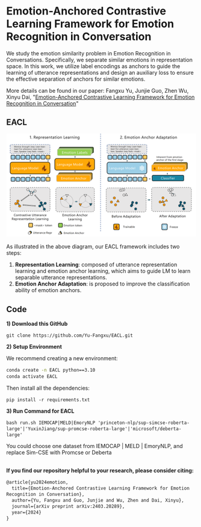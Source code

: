 # Emotion-Anchored Contrastive Learning Framework for Emotion Recognition in Conversation

We study the emotion similarity problem in Emotion Recognition in Conversations. Specifically, we separate similar emotions in representation space. In this work, we utilize label encodings as anchors to guide the learning of utterance representations and design an auxiliary loss to ensure the effective separation of anchors for similar emotions. 

More details can be found in our paper:
Fangxu Yu, Junjie Guo, Zhen Wu, Xinyu Dai, "[Emotion-Anchored Contrastive Learning Framework for Emotion Recognition in Conversation](https://arxiv.org/abs/2403.20289)" 

## EACL

![plot](./assets/main_arch.png)

As illustrated in the above diagram, our EACL framework includes two steps: 
1. **Representation Learning**: composed of utterance representation learning and emotion anchor learning, which aims to guide LM to learn separable utterance representations.
2. **Emotion Anchor Adaptation**: is proposed to improve the classification ability of emotion anchors.

## Code
**1) Download this GitHub**
```
git clone https://github.com/Yu-Fangxu/EACL.git
```

**2) Setup Environment**

We recommend creating a new environment:
```bash
conda create -n EACL python==3.10
conda activate EACL
```

Then install all the dependencies:
```
pip install -r requirements.txt
```

**3) Run Command for EACL**

```
bash run.sh IEMOCAP|MELD|EmoryNLP 'princeton-nlp/sup-simcse-roberta-large'|'YuxinJiang/sup-promcse-roberta-large'|'microsoft/deberta-large'
```

You could choose one dataset from IEMOCAP | MELD | EmoryNLP, and replace Sim-CSE with Promcse or Deberta

<br> **If you find our repository helpful to your research, please consider citing:** <br>
```
@article{yu2024emotion,
  title={Emotion-Anchored Contrastive Learning Framework for Emotion Recognition in Conversation},
  author={Yu, Fangxu and Guo, Junjie and Wu, Zhen and Dai, Xinyu},
  journal={arXiv preprint arXiv:2403.20289},
  year={2024}
}
```
